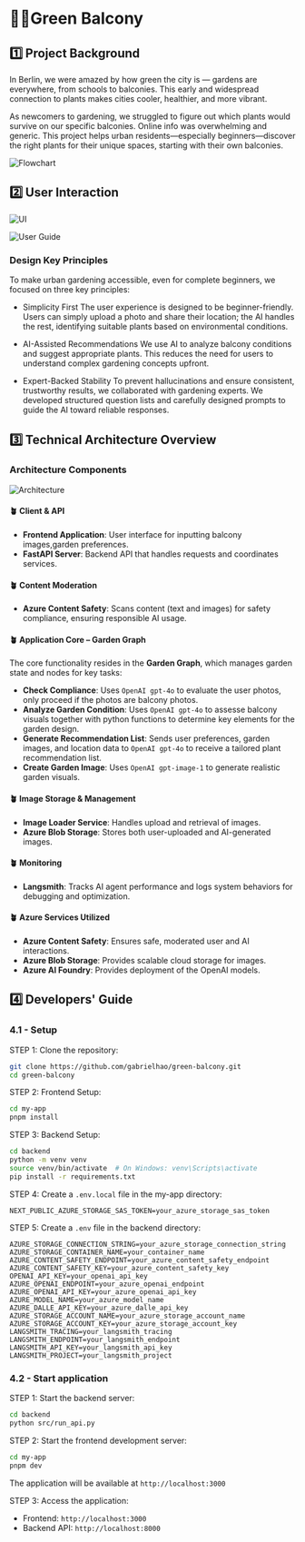 # 🌱🌻Green Balcony
## 1️⃣ Project Background
In Berlin, we were amazed by how green the city is — gardens are everywhere, from schools to balconies. This early and widespread connection to plants makes cities cooler, healthier, and more vibrant.

As newcomers to gardening, we struggled to figure out which plants would survive on our specific balconies. Online info was overwhelming and generic. This project helps urban residents—especially beginners—discover the right plants for their unique spaces, starting with their own balconies. 

![Flowchart](./assert/flowchart.png)

## 2️⃣ User Interaction
![UI](./assert/ui_gif.gif)

![User Guide](./assert/user.png)

### Design Key Principles
To make urban gardening accessible, even for complete beginners, we focused on three key principles:

- Simplicity First
The user experience is designed to be beginner-friendly. Users can simply upload a photo and share their location; the AI handles the rest, identifying suitable plants based on environmental conditions.

- AI-Assisted Recommendations
We use AI to analyze balcony conditions and suggest appropriate plants. This reduces the need for users to understand complex gardening concepts upfront.

- Expert-Backed Stability
To prevent hallucinations and ensure consistent, trustworthy results, we collaborated with gardening experts. We developed structured question lists and carefully designed prompts to guide the AI toward reliable responses.


## 3️⃣ Technical Architecture Overview

### Architecture Components

![Architecture](./assert/architecture_diagram.png)

#### 🪴 Client & API
- **Frontend Application**: User interface for inputting balcony images,garden preferences.
- **FastAPI Server**: Backend API that handles requests and coordinates services.

#### 🪴 Content Moderation
- **Azure Content Safety**: Scans content (text and images) for safety compliance, ensuring responsible AI usage.

#### 🪴 Application Core – Garden Graph
The core functionality resides in the **Garden Graph**, which manages garden state and nodes for key tasks:

- **Check Compliance**: Uses `OpenAI gpt-4o` to evaluate the user photos, only proceed if the photos are balcony photos.
- **Analyze Garden Condition**: Uses `OpenAI gpt-4o` to assesse balcony visuals together with python functions to determine key elements for the garden design.
- **Generate Recommendation List**: Sends user preferences, garden images, and location data to `OpenAI gpt-4o` to receive a tailored plant recommendation list.
- **Create Garden Image**: Uses `OpenAI gpt-image-1` to generate realistic garden visuals.

#### 🪴 Image Storage & Management
- **Image Loader Service**: Handles upload and retrieval of images.
- **Azure Blob Storage**: Stores both user-uploaded and AI-generated images.

#### 🪴 Monitoring
- **Langsmith**: Tracks AI agent performance and logs system behaviors for debugging and optimization.

#### 🪴 Azure Services Utilized
- **Azure Content Safety**: Ensures safe, moderated user and AI interactions.
- **Azure Blob Storage**: Provides scalable cloud storage for images.
- **Azure AI Foundry**: Provides deployment of the OpenAI models.

## 4️⃣ Developers' Guide

### 4.1 - Setup

STEP 1: Clone the repository:
```bash
git clone https://github.com/gabrielhao/green-balcony.git
cd green-balcony
```

STEP 2: Frontend Setup:
```bash
cd my-app
pnpm install
```

STEP 3: Backend Setup:
```bash
cd backend
python -m venv venv
source venv/bin/activate  # On Windows: venv\Scripts\activate
pip install -r requirements.txt
```

STEP 4: Create a `.env.local` file in the my-app directory:
```env
NEXT_PUBLIC_AZURE_STORAGE_SAS_TOKEN=your_azure_storage_sas_token
```

STEP 5: Create a `.env` file in the backend directory:
```env
AZURE_STORAGE_CONNECTION_STRING=your_azure_storage_connection_string
AZURE_STORAGE_CONTAINER_NAME=your_container_name
AZURE_CONTENT_SAFETY_ENDPOINT=your_azure_content_safety_endpoint
AZURE_CONTENT_SAFETY_KEY=your_azure_content_safety_key
OPENAI_API_KEY=your_openai_api_key
AZURE_OPENAI_ENDPOINT=your_azure_openai_endpoint
AZURE_OPENAI_API_KEY=your_azure_openai_api_key
AZURE_MODEL_NAME=your_azure_model_name
AZURE_DALLE_API_KEY=your_azure_dalle_api_key
AZURE_STORAGE_ACCOUNT_NAME=your_azure_storage_account_name
AZURE_STORAGE_ACCOUNT_KEY=your_azure_storage_account_key
LANGSMITH_TRACING=your_langsmith_tracing
LANGSMITH_ENDPOINT=your_langsmith_endpoint
LANGSMITH_API_KEY=your_langsmith_api_key
LANGSMITH_PROJECT=your_langsmith_project
```

### 4.2 - Start application

STEP 1: Start the backend server:
```bash
cd backend
python src/run_api.py
```

STEP 2: Start the frontend development server:
```bash
cd my-app
pnpm dev
```

The application will be available at `http://localhost:3000`

STEP 3: Access the application:
- Frontend: `http://localhost:3000`
- Backend API: `http://localhost:8000`